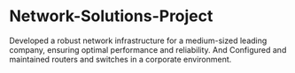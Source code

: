 # Network-Solutions-Project
Developed a robust network infrastructure for a medium-sized leading company, ensuring optimal performance and reliability. And Configured and maintained routers and switches in a corporate environment.
